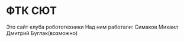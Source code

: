 <h1>ФТК СЮТ</h1>
Это сайт клуба робототехники
Над ним работали:
Симаков Михаил
Дмитрий Буглак(возможно)
